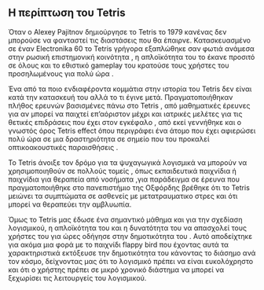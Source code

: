 ## Η περίπτωση του Tetris 

Όταν ο Alexey Pajitnov  δημιούργησε το Tetris το 1979 κανένας δεν μπορούσε να φανταστεί τις διαστάσεις που θα έπαιρνε. Κατασκευασμένο σε έναν Electronika 60 το Tetris γρήγορα εξαπλώθηκε σαν φωτιά ανάμεσα στην ρωσική επιστημονική κοινότητα , η απλοϊκότητα του το έκανε προσιτό σε όλους και το εθιστικό gameplay του κρατούσε τους χρήστες του προσηλωμένους για πολύ ώρα .

Ένα από τα ποιο ενδιαφέροντα κομμάτια στην ιστορία του Tetris δεν είναι κατά την κατασκευή του αλλά  το τι έγινε μετά. Πραγματοποιήθηκαν πλήθος ερευνών βασισμένες πάνω στο Tetris , από μαθηματικές έρευνες για αν μπορεί να παιχτεί επ’αόριστον μέχρι και ιατρικές μελέτες για τις θετικές επιδράσεις που έχει στον εγκέφαλο , από εκεί γεννήθηκε και ο γνωστός όρος Tetris effect όπου περιγράφει ένα άτομο που έχει αφιερώσει πολύ ώρα σε μια δραστηριότητα σε σημείο που του προκαλεί οπτικοακουστικές παραισθήσεις .

Το Tetris άνοιξε τον δρόμο για τα ψυχαγωγικά λογισμικά να μπορούν να χρησιμοποιηθούν  σε πολλούς τομείς , όπως εκπαιδευτικά παιχνίδια ή παιχνίδια για θεραπεία από νοσήματα ,για παράδειγμα σε έρευνα που πραγματοποιήθηκε στο πανεπιστήμιο της Οξφόρδης βρέθηκε ότι το Tetris μειώνει τα συμπτώματα σε ασθενείς με μετατραυματικο στρες και ότι μπορεί να θεραπεύει την αμβλυωπία.

Όμως το Tetris μας έδωσε ένα σημαντικό μάθημα και για την σχεδίαση λογισμικού, η απλοϊκότητα του και η δυνατότητα του να απασχολεί τους χρήστες του για ώρες οδήγησε στην δημοτικότητα του . Αυτό αποδείχτηκε για ακόμα μια φορά με το παιχνίδι flappy bird που έχοντας αυτά τα χαρακτηριστικά εκτόξευσε την δημοτικότητα του κάνοντας το διάσημο ανά τον κόσμο,  δείχνοντας μας  ότι το λογισμικό πρέπει να είναι ευκολόχρηστο και ότι ο χρήστης πρέπει σε μικρό χρονικό διάστημα να μπορεί να ξεχωρίσει τις λειτουργείς του  λογισμικού.

